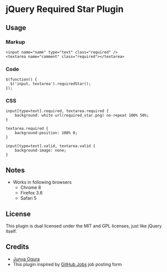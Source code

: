 jQuery Required Star Plugin
====

Usage
----

### Markup

    <input name="name" type="text" class="required" />
    <textarea name="comment" class="required"></textarea>

### Code

    $(function() {
      $('input, textarea').requiredStar();
    });

### CSS

    input[type=text].required, textarea.required {
        background: white url(required_star.png) no-repeat 100% 50%;
    }
    
    textarea.required {
        background-position: 100% 0;
    }
    
    input[type=text].valid, textarea.valid {
        background-image: none;
    }


Notes
----

*  Works in following browsers
   *  Chrome 8
   *  Firefox 3.6
   *  Safari 5


License
----

This plugin is dual licensed under the MIT and GPL licenses, just like jQuery itself.


Credits
----

*  [Junya Ogura](http://sooey.com/)
*  This plugin inspired by [GitHub Jobs](https://jobs.github.com/) job posting form
